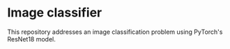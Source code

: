 # Image classifier

This repository addresses an image classification problem using PyTorch's ResNet18 model.